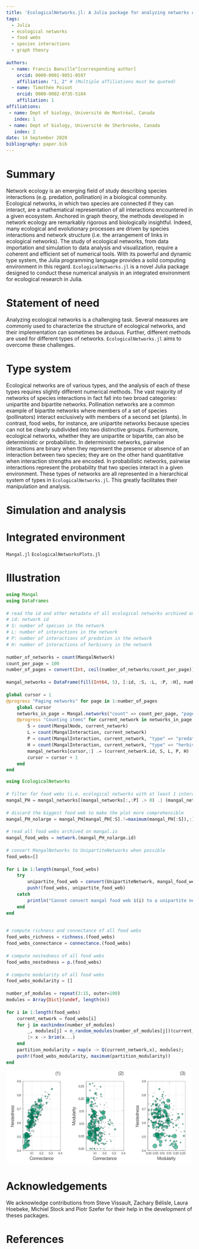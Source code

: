 ```yaml
---
title: 'EcologicalNetworks.jl: A Julia package for analyzing networks of species interactions'
tags:
  - Julia
  - ecological networks
  - food webs
  - species interactions
  - graph theory

authors:
  - name: Francis Banville^[corresponding author]
    orcid: 0000-0001-9051-0597
    affiliation: "1, 2" # (Multiple affiliations must be quoted)
  - name: Timothée Poisot
    orcid: 0000-0002-0735-5184
    affiliation: 1
affiliations:
 - name: Dept of biology, Université de Montréal, Canada
   index: 1
 - name: Dept of biology, Université de Sherbrooke, Canada
   index: 2
date: 14 September 2020
bibliography: paper.bib
---
```



# Summary
Network ecology is an emerging field of study describing species interactions (e.g. predation, pollination) in a biological community. Ecological networks, in which two species are connected if they can interact, are a mathematical representation of all interactions encountered in a given ecosystem. Anchored in graph theory, the methods developed in network ecology are remarkably rigorous and biologically insightful. Indeed, many ecological and evolutionary processes are driven by species interactions and network structure (i.e. the arrangement of links in ecological networks). The study of ecological networks, from data importation and simulation to data analysis and visualization, require a coherent and efficient set of numerical tools. With its powerful and dynamic type system, the Julia programming language provides a solid computing environment in this regard. `EcologicalNetworks.jl` is a novel Julia package designed to conduct these numerical analysis in an integrated environment for ecological research in Julia.

# Statement of need
Analyzing ecological networks is a challenging task. Several measures are commonly used to characterize the structure of ecological networks, and their implementation can sometimes be arduous. Further, different methods are used for different types of networks. `EcologicalNetworks.jl` aims to overcome these challenges.

# Type system
Ecological networks are of various types, and the analysis of each of these types requires slightly different numerical methods. The vast majority of networks of species interactions in fact fall into two broad categories: unipartite and bipartite networks. Pollination networks are a common example of bipartite networks where members of a set of species (pollinators) interact exclusively with members of a second set (plants). In contrast, food webs, for instance, are unipartite networks because species can not be clearly subdivided into two distinctive groups. Furthermore, ecological networks, whether they are unipartite or bipartite, can also be deterministic or probabilistic. In deterministic networks, pairwise interactions are binary when they represent the presence or absence of an interaction between two species; they are on the other hand quantitative when interaction strengths are encoded. In probabilistic networks, pairwise interactions represent the probability that two species interact in a given environment. These types of networks are all represented in a hierarchical system of types in `EcologicalNetworks.jl`. This greatly facilitates their manipulation and analysis.

# Simulation and analysis


# Integrated environment
`Mangal.jl`
`EcologicalNetworksPlots.jl`

# Illustration

```julia
using Mangal
using DataFrames

# read the id and other metadata of all ecological networks archived on Mangal.io
# id: network id
# S: number of species in the network
# L: number of interactions in the network
# P: number of interactions of predation in the network
# H: number of interactions of herbivory in the network

number_of_networks = count(MangalNetwork)
count_per_page = 100
number_of_pages = convert(Int, ceil(number_of_networks/count_per_page))

mangal_networks = DataFrame(fill(Int64, 5), [:id, :S, :L, :P, :H], number_of_networks)

global cursor = 1
@progress "Paging networks" for page in 1:number_of_pages
    global cursor
    networks_in_page = Mangal.networks("count" => count_per_page, "page" => page-1)
    @progress "Counting items" for current_network in networks_in_page
        S = count(MangalNode, current_network)
        L = count(MangalInteraction, current_network)
        P = count(MangalInteraction, current_network, "type" => "predation")
        H = count(MangalInteraction, current_network, "type" => "herbivory")
        mangal_networks[cursor,:] .= (current_network.id, S, L, P, H)
        cursor = cursor + 1
    end
end
```

```julia
using EcologicalNetworks

# filter for food webs (i.e. ecological networks with at least 1 interaction of predation or herbivory)
mangal_PH = mangal_networks[(mangal_networks[:,:P] .> 0) .| (mangal_networks[:,:H] .> 0), :]

# discard the biggest food web to make the plot more comprehensible
mangal_PH_nolarge = mangal_PH[mangal_PH[:S].!=maximum(mangal_PH[:S]),:]

# read all food webs archived on mangal.io
mangal_food_webs = network.(mangal_PH_nolarge.id)

# convert MangalNetworks to UnipartiteNetworks when possible
food_webs=[]

for i in 1:length(mangal_food_webs)
    try
        unipartite_food_web = convert(UnipartiteNetwork, mangal_food_webs[i])
        push!(food_webs, unipartite_food_web)
    catch
        println("Cannot convert mangal food web $(i) to a unipartite network")
    end
end
```

```julia

# compute richness and connectance of all food webs
food_webs_richness = richness.(food_webs)
food_webs_connectance = connectance.(food_webs)

# compute nestedness of all food webs
food_webs_nestedness = ρ.(food_webs)

# compute modularity of all food webs
food_webs_modularity = []

number_of_modules = repeat(3:15, outer=100)
modules = Array{Dict}(undef, length(n))

for i in 1:length(food_webs)
    current_network = food_webs[i]
    for j in eachindex(number_of_modules)
        _, modules[j] = n_random_modules(number_of_modules[j])(current_network)
        |> x -> brim(x...)
    end
    partition_modularity = map(x -> Q(current_network,x), modules);
    push!(food_webs_modularity, maximum(partition_modularity))
end
```

![In food webs, nestedness is negatively associated with modularity, but both nestedness and modularity are strongly associated with connectance. Nestedness was calculated as the spectral radius of a network (i.e. the largest absolute eigenvalues of its adjacency matrix). We optimized network modularity using the BRIM algorithm (best partition out of 100 random runs for 3 to 15 modules).  Marker size is proportional to the total number of species in a network, which varied between 5 and 90 species.](nestmod.png)

# Acknowledgements

We acknowledge contributions from Steve Vissault, Zachary Bélisle, Laura Hoebeke, Michiel Stock and Piotr Szefer for their help in the development of theses packages.

# References
